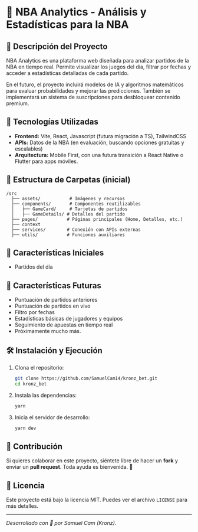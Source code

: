 # 🏀 NBA Analytics - Análisis y Estadísticas para la NBA

## 📌 Descripción del Proyecto

NBA Analytics es una plataforma web diseñada para analizar partidos de la NBA en tiempo real. Permite visualizar los juegos del día, filtrar por fechas y acceder a estadísticas detalladas de cada partido.

En el futuro, el proyecto incluirá modelos de IA y algoritmos matemáticos para evaluar probabilidades y mejorar las predicciones. También se implementará un sistema de suscripciones para desbloquear contenido premium.

## 🚀 Tecnologías Utilizadas

- **Frontend:** Vite, React, Javascript (futura migración a TS), TailwindCSS
- **APIs:** Datos de la NBA (en evaluación, buscando opciones gratuitas y escalables)
- **Arquitectura:** Mobile First, con una futura transición a React Native o Flutter para apps móviles.

## 📂 Estructura de Carpetas (inicial)

```
/src
  ├── assets/           # Imágenes y recursos
  ├── components/       # Componentes reutilizables
  │   ├── GameCard/     # Tarjetas de partidos
  │   ├── GameDetails/ # Detalles del partido
  ├── pages/           # Páginas principales (Home, Detalles, etc.)
  ├── context
  ├── services/        # Conexión con APIs externas
  ├── utils/           # Funciones auxiliares
```

## 📌 Características Iniciales

- Partidos del día

## 🔮 Características Futuras

- Puntuación de partidos anteriores
- Puntuación de partidos en vivo
- Filtro por fechas
- Estadísticas básicas de jugadores y equipos
- Seguimiento de apuestas en tiempo real
- Próximamente mucho más.

## 🛠 Instalación y Ejecución

1. Clona el repositorio:
   ```sh
   git clone https://github.com/SamuelCam14/kronz_bet.git
   cd kronz_bet
   ```
2. Instala las dependencias:
   ```sh
   yarn
   ```
3. Inicia el servidor de desarrollo:
   ```sh
   yarn dev
   ```

## 📌 Contribución

Si quieres colaborar en este proyecto, siéntete libre de hacer un **fork** y enviar un **pull request**. Toda ayuda es bienvenida. 🚀

## 📄 Licencia

Este proyecto está bajo la licencia MIT. Puedes ver el archivo `LICENSE` para más detalles.

---

_Desarrollado con 💙 por Samuel Cam (Kronz)._
